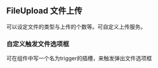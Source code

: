 <div class="demo-header">
<p class="overviewicon">
  <span class="wapi-form-fileupload"/>
</p>

## FileUpload 文件上传

<nova-uxlink widget-name="Fileupload"></nova-uxlink>

可以设定文件的类型与上传的个数等。可自定义上传服务。
</div>

### 自定义触发文件选项框

可在组件中写一个名为trigger的插槽，来触发弹出文件选项框
<nova-demo-view link="file-upload/custom-trigger"></nova-demo-view>
